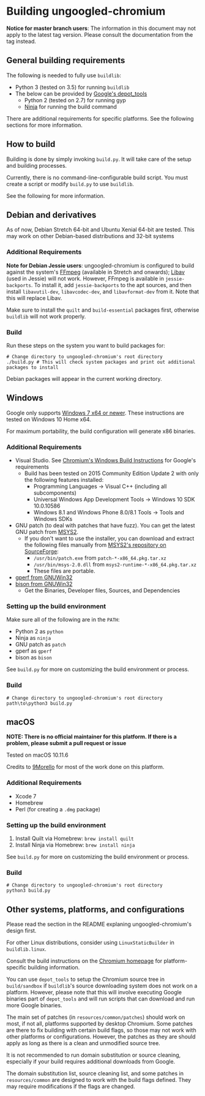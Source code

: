 # Building ungoogled-chromium

**Notice for master branch users**: The information in this document may not apply to the latest tag version. Please consult the documentation from the tag instead.

## General building requirements

The following is needed to fully use `buildlib`:
* Python 3 (tested on 3.5) for running `buildlib`
* The below can be provided by [Google's depot_tools](//www.chromium.org/developers/how-tos/install-depot-tools)
    * Python 2 (tested on 2.7) for running gyp
    * [Ninja](//ninja-build.org/) for running the build command

There are additional requirements for specific platforms. See the following sections for more information.

## How to build

Building is done by simply invoking `build.py`. It will take care of the setup and building processes.

Currently, there is no command-line-configurable build script. You must create a script or modify `build.py` to use `buildlib`.

See the following for more information.

## Debian and derivatives

As of now, Debian Stretch 64-bit and Ubuntu Xenial 64-bit are tested.
This may work on other Debian-based distributions and 32-bit systems

### Additional Requirements

**Note for Debian Jessie users**: ungoogled-chromium is configured to build against the system's [FFmpeg](//www.ffmpeg.org/) (available in Stretch and onwards); [Libav](//libav.org) (used in Jessie) will not work. However, FFmpeg is available in `jessie-backports`. To install it, add `jessie-backports` to the apt sources, and then install `libavutil-dev`, `libavcodec-dev`, and `libavformat-dev` from it. Note that this will replace Libav.

Make sure to install the `quilt` and `build-essential` packages first, otherwise `buildlib` will not work properly.

### Build

Run these steps on the system you want to build packages for:

    # Change directory to ungoogled-chromium's root directory
    ./build.py # This will check system packages and print out additional packages to install

Debian packages will appear in the current working directory.

## Windows

Google only supports [Windows 7 x64 or newer](https://chromium.googlesource.com/chromium/src/+/51.0.2704.106/docs/windows_build_instructions.md#Setting-up-the-environment-for-Visual-Studio). These instructions are tested on Windows 10 Home x64.

For maximum portability, the build configuration will generate x86 binaries.

### Additional Requirements
* Visual Studio. See [Chromium's Windows Build Instructions](https://chromium.googlesource.com/chromium/src/+/51.0.2704.106/docs/windows_build_instructions.md) for Google's requirements
    * Build has been tested on 2015 Community Edition Update 2 with only the following features installed:
        * Programming Languages -> Visual C++ (including all subcomponents)
        * Universal Windows App Development Tools -> Windows 10 SDK 10.0.10586
        * Windows 8.1 and Windows Phone 8.0/8.1 Tools -> Tools and Windows SDKs
* GNU patch (to deal with patches that have fuzz). You can get the latest GNU patch from [MSYS2](http://msys2.github.io/).
    * If you don't want to use the installer, you can download and extract the following files manually from [MSYS2's repository on SourceForge](https://sourceforge.net/projects/msys2/files/REPOS/MSYS2/x86_64/):
        * `/usr/bin/patch.exe` from `patch-*-x86_64.pkg.tar.xz`
        * `/usr/bin/msys-2.0.dll` from `msys2-runtime-*-x86_64.pkg.tar.xz`
        * These files are portable.
* [gperf from GNUWin32](http://gnuwin32.sourceforge.net/packages/gperf.htm)
* [bison from GNUWin32](http://gnuwin32.sourceforge.net/packages/bison.htm)
    * Get the Binaries, Developer files, Sources, and Dependencies

### Setting up the build environment

Make sure all of the following are in the `PATH`:
* Python 2 as `python`
* Ninja as `ninja`
* GNU patch as `patch`
* gperf as `gperf`
* bison as `bison`

See `build.py` for more on customizing the build environment or process.

### Build

    # Change directory to ungoogled-chromium's root directory
    path\to\python3 build.py

## macOS

**NOTE: There is no official maintainer for this platform. If there is a problem, please submit a pull request or issue**

Tested on macOS 10.11.6

Credits to [9Morello](//github.com/9Morello) for most of the work done on this platform.

### Additional Requirements

* Xcode 7
* Homebrew
* Perl (for creating a `.dmg` package)

### Setting up the build environment

1. Install Quilt via Homebrew: `brew install quilt`
2. Install Ninja via Homebrew: `brew install ninja`

See `build.py` for more on customizing the build environment or process.

### Build

    # Change directory to ungoogled-chromium's root directory
    python3 build.py

## Other systems, platforms, and configurations

Please read the section in the README explaning ungoogled-chromium's design first.

For other Linux distributions, consider using `LinuxStaticBuilder` in `buildlib.linux`.

Consult the build instructions on the [Chromium homepage](//www.chromium.org/Home) for platform-specific building information.

You can use `depot_tools` to setup the Chromium source tree in `build/sandbox` if `buildlib`'s source downloading system does not work on a platform. However, please note that this will involve executing Google binaries part of `depot_tools` and will run scripts that can download and run more Google binaries.

The main set of patches (in `resources/common/patches`) should work on most, if not all, platforms supported by desktop Chromium. Some patches are there to fix building with certain build flags, so those may not work with other platforms or configurations. However, the patches as they are should apply as long as there is a clean and unmodified source tree.

It is not recommended to run domain substitution or source cleaning, especially if your build requires additional downloads from Google.

The domain substitution list, source cleaning list, and some patches in `resources/common` are designed to work with the build flags defined. They may require modifications if the flags are changed.
